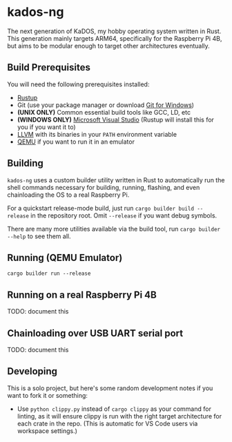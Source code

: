 # kados-ng

The next generation of KaDOS, my hobby operating system written in Rust. This generation mainly targets ARM64, specifically for the Raspberry Pi 4B, but aims to be modular enough to target other architectures eventually.

## Build Prerequisites

You will need the following prerequisites installed:

- [Rustup](https://rustup.rs/)
- Git (use your package manager or download [Git for Windows](https://git-scm.com/downloads/win))
- **(UNIX ONLY)** Common essential build tools like GCC, LD, etc
- **(WINDOWS ONLY)** [Microsoft Visual Studio](https://visualstudio.microsoft.com/vs/community/) (Rustup will install this for you if you want it to)
- [LLVM](https://github.com/llvm/llvm-project) with its binaries in your `PATH` environment variable
- [QEMU](https://www.qemu.org/download/) if you want to run it in an emulator

## Building

`kados-ng` uses a custom builder utility written in Rust to automatically run the shell commands necessary for building, running, flashing, and even chainloading the OS to a real Raspberry Pi.

For a quickstart release-mode build, just run `cargo builder build --release` in the repository root. Omit `--release` if you want debug symbols.

There are many more utilities available via the build tool, run `cargo builder --help` to see them all.

## Running (QEMU Emulator)

`cargo builder run --release`

## Running on a real Raspberry Pi 4B

TODO: document this

## Chainloading over USB UART serial port

TODO: document this

## Developing

This is a solo project, but here's some random development notes if you want to fork it or something:

- Use `python clippy.py` instead of `cargo clippy` as your command for linting, as it will ensure clippy is run with the right target architecture for each crate in the repo. (This is automatic for VS Code users via workspace settings.)
